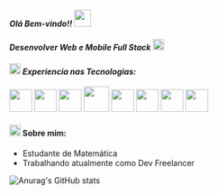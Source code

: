 ####  *Olá Bem-vindo!!* <img src="https://user-images.githubusercontent.com/42378118/110234147-e3259600-7f4e-11eb-95be-0c4047144dea.gif" width="30">

#### *Desenvolver Web e Mobile Full Stack*  <img src="https://cdn-icons-png.flaticon.com/512/5969/5969051.png?w=50"  width="20">

#### <img src="https://cdn-icons.flaticon.com/png/512/1177/premium/1177771.png?token=exp=1659206984~hmac=cfb71c72c63f7c222c78d4fd488997c4" width="20"/>    *Experiencia nas Tecnologias:*
<p>
<img src='https://cdn-icons.flaticon.com/png/512/721/premium/721671.png?token=exp=1659208270~hmac=c50b8bc4e2eda20ed776b2c15dc8944a' width="40"/> <img src='https://cdn-icons-png.flaticon.com/512/174/174854.png' width="40"/> <img src='https://cdn-icons-png.flaticon.com/512/732/732190.png' width="40"/> <img src='https://cdn-icons.flaticon.com/png/512/1183/premium/1183672.png?token=exp=1659208628~hmac=9097f5567378223800cb5ad4f7eff1c6' width="45"/> <img src='https://cdn-icons-png.flaticon.com/512/1126/1126012.png' width="40"/>  <img src='https://www.gstatic.com/devrel-devsite/prod/v0e5fe81d770a1c83a74ae94cff5f78c2b690ac595b30fc2439f12b56fdf9fe78/firebase/images/touchicon-180.png' width="40"/>                          <img src='https://cdn-icons-png.flaticon.com/512/5968/5968322.png' width="40"/> <img src='https://cdn-icons-png.flaticon.com/512/5968/5968381.png' width='40'/>
<p/>

#### <img src='https://cdn-icons.flaticon.com/png/512/3114/premium/3114957.png?token=exp=1659209431~hmac=addc415710613980d50612ef0c177dfa' width="20"/>     Sobre mim:

 - Estudante de Matemática
 - Trabalhando atualmente como Dev Freelancer
 
 ![Anurag's GitHub stats](https://github-readme-stats.vercel.app/api?username=CleberWacheski&show_icons=true&count_private=true&theme=tokyonight)
 
 
